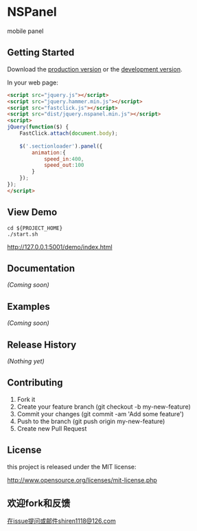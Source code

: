 # NSPanel

mobile panel

## Getting Started
Download the [production version][min] or the [development version][max].

[min]: https://raw.github.com/i5ting/nspanel.js/master/dist/jquery.nspanel.min.js
[max]: https://raw.github.com/i5ting/nspanel.js/master/dist/jquery.nspanel.js

In your web page:

```html
<script src="jquery.js"></script>
<script src="jquery.hammer.min.js"></script>
<script src="fastclick.js"></script>
<script src="dist/jquery.nspanel.min.js"></script>
<script>
jQuery(function($) {
	FastClick.attach(document.body);
	
	$('.sectionloader').panel({
		animation:{
			speed_in:400,
			speed_out:100
		}
	});
});
</script>
```
## View Demo

```
cd ${PROJECT_HOME}
./start.sh
```

http://127.0.0.1:5001/demo/index.html

## Documentation
_(Coming soon)_

## Examples
_(Coming soon)_

## Release History
_(Nothing yet)_

## Contributing

1. Fork it
1. Create your feature branch (git checkout -b my-new-feature)
1. Commit your changes (git commit -am 'Add some feature')
1. Push to the branch (git push origin my-new-feature)
1. Create new Pull Request

## License

this project is released under the MIT license:

http://www.opensource.org/licenses/mit-license.php

## 欢迎fork和反馈

在issue提问或邮件shiren1118@126.com
